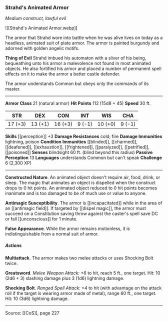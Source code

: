 ### Strahd's Animated Armor
_Medium construct, lawful evil_

![[Strahd's Animated Armor.webp]]

The armor that Strahd wore into battle when he was alive lives on today as a headless, animated suit of plate armor. The armor is painted burgundy and adorned with golden angelic motifs.

**Thing of Evil** Strahd imbued his automaton with a sliver of his being, bequeathing unto his armor a malevolence not found in most animated objects. He also fortified his armor and placed a number of permanent spell effects on it to make the armor a better castle defender.

The armor understands Common but obeys only the commands of its master.







---

**Armor Class** 21 (natural armor)
**Hit Points** 112 (15d8 + 45)
**Speed** 30 ft.

| STR     | DEX     | CON     | INT     | WIS     | CHA     |
|---------|---------|---------|---------|---------|---------|
| 17 (+3) | 13 (+1) | 16 (+3) | 9 (-1) | 10 (+0) | 9 (-1) |

**Skills** [[perception]] +3
**Damage Resistances** cold; fire
**Damage Immunities** lightning, poison
**Condition Immunities** [[blinded]], [[charmed]], [[deafened]], [[exhaustion]], [[frightened]], [[paralyzed]], [[petrified]], [[poisoned]]
**Senses** blindsight 60 ft. (blind beyond this radius)
**Passive Perception** 13
**Languages** understands Common but can't speak
**Challenge** 6 (2,300 XP)

---

**Constructed Nature**. An animated object doesn't require air, food, drink, or sleep. The magic that animates an object is dispelled when the construct drops to 0 hit points. An animated object reduced to 0 hit points becomes inanimate and is too damaged to be of much use or value to anyone.

**Antimagic Susceptibility**. The armor is [[incapacitated]] while in the area of an [[antimagic field]]. If targeted by [[dispel magic]], the armor must succeed on a Constitution saving throw against the caster's spell save DC or fall [[unconscious]] for 1 minute.

**False Appearance**. While the armor remains motionless, it is indistinguishable from a normal suit of armor.

##### Actions
**Multiattack**. The armor makes two melee attacks or uses Shocking Bolt twice.

**Greatsword**. _Melee Weapon Attack:_ +6 to hit, reach 5 ft., one target. Hit: 10 (2d6 + 3) slashing damage plus 3 (1d6) lightning damage.

**Shocking Bolt**. _Ranged Spell Attack:_ +4 to hit (with advantage on the attack roll if the target is wearing armor made of metal), range 60 ft., one target. Hit: 10 (3d6) lightning damage.


---

Source: [[CoS]], page 227